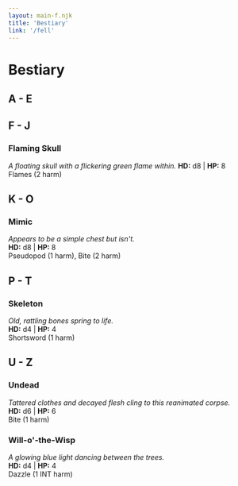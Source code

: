 ```yaml
---
layout: main-f.njk
title: 'Bestiary'
link: '/fell'
---
```


# Bestiary

## A - E

## F - J

### Flaming Skull

*A floating skull with a flickering green flame within.*
**HD:** d8 | **HP:** 8  
Flames (2 harm)

## K - O

### Mimic

*Appears to be a simple chest but isn't.*  
**HD:** d8 | **HP:** 8  
Pseudopod (1 harm), Bite (2 harm)

## P - T

### Skeleton

*Old, rattling bones spring to life.*  
**HD:** d4 | **HP:** 4  
Shortsword (1 harm)

## U - Z

### Undead

*Tattered clothes and decayed flesh cling to this reanimated corpse.*  
**HD:** d6 | **HP:** 6  
Bite (1 harm)

### Will-o'-the-Wisp

*A glowing blue light dancing between the trees.*  
**HD:** d4 | **HP:** 4  
Dazzle (1 INT harm)
